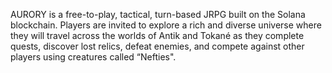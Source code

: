 AURORY is a free-to-play, tactical, turn-based JRPG built on the Solana blockchain. Players are invited to explore a rich and diverse universe where they will travel across the worlds of Antik and Tokané as they complete quests, discover lost relics, defeat enemies, and compete against other players using creatures called “Nefties".
